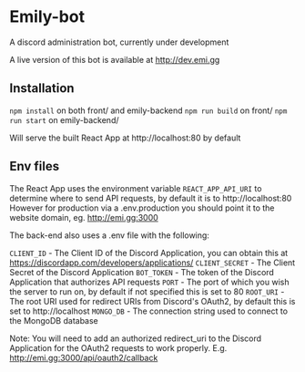 # Emily-bot
A discord administration bot, currently under development

A live version of this bot is available at http://dev.emi.gg

## Installation

`npm install` on both front/ and emily-backend
`npm run build` on front/
`npm run start` on emily-backend/

Will serve the built React App at http://localhost:80 by default


## Env files
The React App uses the environment variable `REACT_APP_API_URI` to determine where to send API requests, by default it is to http://localhost:80
However for production via a .env.production you should point it to the website domain, eg. http://emi.gg:3000

The back-end also uses a .env file with the following:

`CLIENT_ID` - The Client ID of the Discord Application, you can obtain this at https://discordapp.com/developers/applications/
`CLIENT_SECRET` - The Client Secret of the Discord Application
`BOT_TOKEN` - The token of the Discord Application that authorizes API requests
`PORT` - The port of which you wish the server to run on, by default if not specified this is set to 80
`ROOT_URI` - The root URI used for redirect URIs from Discord's OAuth2, by default this is set to http://localhost
`MONGO_DB` - The connection string used to connect to the MongoDB database

Note: You will need to add an authorized redirect_uri to the Discord Application for the OAuth2 requests to work properly.
E.g. http://emi.gg:3000/api/oauth2/callback

